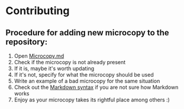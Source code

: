 # Contributing

## Procedure for adding new microcopy to the repository:

1. Open [Microcopy.md](https://github.com/bornfight/microcopy/blob/master/MICROCOPY.md)
2. Check if the microcopy is not already present 
3. If it is, maybe it's worth updating
4. If it's not, specify for what the microcopy should be used
5. Write an example of a bad microcopy for the same situation
6. Check out the [Markdown syntax](https://github.github.com/gfm/) if you are not sure how Markdown works
7. Enjoy as your microcopy takes its rightful place among others :)
